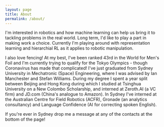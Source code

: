 ```yaml
---
layout: page
title: About
permalink: /about/
---
```


I'm interested in robotics and how machine learning can help us bring it to tackling problems in the real world. Long term, I'd like to play a part in making work a choice. Currently I'm playing around with representation learning and hierarchial RL as it applies to robotic manipulation.

I also love fencing! At my best, I've been ranked 43rd in the World for Men's Foil and I'm currently trying to qualify for the Tokyo Olympics - though Coronavirus has made that complicated! I've just graduated from Sydney University in Mechatronic (Space) Engineering, where I was advised by Ian Manchester and Stefan Williams. During my degree I spent a year split between Beijing and Hong Kong during which I studied at Tsinghua University on a New Colombo Scholarship, and interned at Zeroth.AI (a VC firm) and JD.com (China's analogue to Amazon). In Sydney I've interned at the Australian Centre for Field Robotics (ACFR),  Gronade (an analytics consultancy) and Language Confidence (AI for correcting spoken English).

If you're ever in Sydney drop me a message at any of the contacts at the bottom of the page!

